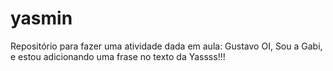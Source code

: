 # yasmin 
Repositório para fazer uma atividade dada em aula:
Gustavo
OI, Sou a Gabi, e estou adicionando uma frase no texto da Yassss!!!
